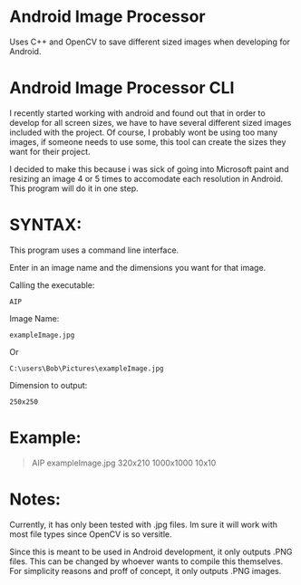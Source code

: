 Android Image Processor
=====================

Uses C++ and OpenCV to save different sized images when developing for Android.

Android Image Processor CLI
==========================
  I recently started working with android and found out that in order
  to develop for all screen sizes, we have to have several different sized
  images included with the project. Of course, I probably wont be using too many
  images, if someone needs to use some, this tool can create the sizes they want for their project.
  
  I decided to make this because i was sick of going into Microsoft paint and resizing an image 4 or 5 times to accomodate each resolution in Android. This program will do it in one step.


SYNTAX:
======
This program uses a command line interface.

Enter in an image name and the dimensions you want for that image. 

Calling the executable:

    AIP

Image Name:

    exampleImage.jpg
  Or

    C:\users\Bob\Pictures\exampleImage.jpg
    
Dimension to output:

    250x250
    


Example:
=======
> AIP exampleImage.jpg 320x210 1000x1000 10x10 
  
Notes:
======  
  Currently, it has only been tested with .jpg files. Im sure it will work with most file types since OpenCV is so versitle. 
  
  Since this is meant to be used in Android development, it only outputs .PNG files. This can be changed by whoever wants to compile this themselves. For simplicity reasons and proff of concept, it only outputs .PNG images.
